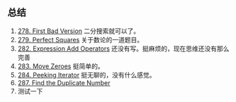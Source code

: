 ## 总结

1. [278. First Bad Version](https://leetcode.com/problems/first-bad-version/discuss/) 二分搜索就可以了。
2. [279. Perfect Squares](https://leetcode.com/problems/perfect-squares/description/) 关于数论的一道题目。
3. [282. Expression Add Operators](https://leetcode.com/problems/expression-add-operators/description/) 还没有写。挺麻烦的，现在思维还没有那么完善
4. [283. Move Zeroes](https://leetcode.com/problems/move-zeroes/description/) 挺简单的。
5. [284. Peeking Iterator](https://leetcode.com/problems/peeking-iterator/description/) 挺无聊的，没有什么感觉。
6. [287. Find the Duplicate Number](https://leetcode.com/problems/find-the-duplicate-number/description/) 
7. []() 测试一下